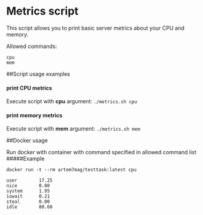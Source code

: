 # Metrics script
   This script allows you to print basic server metrics about your CPU and memory.

   Allowed commands:
   ```$xslt
   cpu
   mem
```

##Script usage examples

#### print CPU metrics

Execute script with **cpu** argument: `./metrics.sh cpu`

#### print memory metrics

Execute script with **mem** argument:  `./metrics.sh mem`

##Docker usage

Run docker with container with command specified in allowed command list
#####Example

```
docker run -t --rm artem7mag/testtask:latest cpu

user		17.25 
nice		0.00 
system		1.95 
iowait		0.21 
steal		0.00 
idle		80.60

```